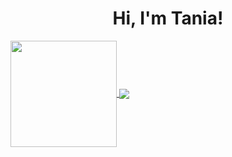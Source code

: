 <h1 align="center">Hi, I'm Tania!</h1>

 <div>
  <a href="https://github.com/eagrundy">
    <img align="center" height="170" src="https://github-readme-stats.vercel.app/api/top-langs?username=taniatitiriga&show_icons=true&locale=en&layout=compact&theme=rose&cache_seconds=3600"/>
    <img align="center" src="https://github-readme-stats.vercel.app/api?username=taniatitiriga&show_icons=true&theme=rose&include_all_commits=true&count_private=true&hide=issues"/>
</div>


